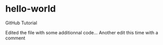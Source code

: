 # hello-world
GitHub Tutorial

Edited the file with some additionnal code...
Another edit this time with a comment

